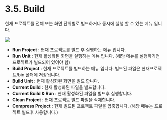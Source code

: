 # 3.5. Build

현재 프로젝트를 전체 또는 화면 단위별로 빌드하거나 동시에 실행 할 수 있는 메뉴 입니다.

![](https://github.com/asoosoft/spidergen-guidebook/tree/eeac9656bff5b368e79bf9dad544cae218642e17/assets/menu-build.png)

* **Run Project** : 현재 프로젝트를 빌드 후 실행하는 메뉴 입니다.
* **Run Unit** : 현재 활성화된 화면을 실행하는 메뉴 입니다. \(해당 메뉴를 실행하기전 프로젝트가 빌드되어 있어야 함\)
* **Build Project** : 현재 프로젝트를 빌드하는 메뉴 입니다. 빌드된 파일은 현재프로젝트/bin 폴더에 저장됩니다.
* **Build Unit** : 현재 활성화된 화면을 빌드 합니다.
* **Current Build** : 현재 활성화된 파일을 빌드합니다.
* **Current Build & Run** : 현재 활성화된 파일을 빌드후 실행합니다.
* **Clean Project** : 현재 프로젝트 빌드 파일을 삭제합니다.
* **Compress Project** : 현재 빌드된 프로젝트 파일을 압축합니다. \(해당 메뉴는 프로젝트 빌드후 사용합니다.\)

